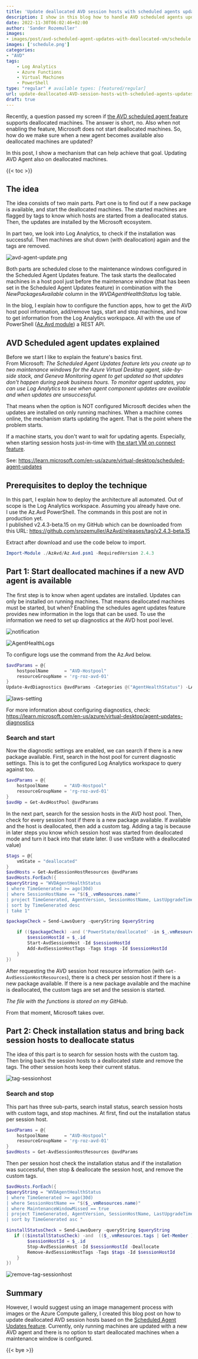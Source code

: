```yaml
---
title: 'Update deallocated AVD session hosts with scheduled agents updates feature'
description: I show in this blog how to handle AVD scheduled agents updates with deallocated machines. If AVD session hosts are deallocated the agent will be not installed. 
date: 2022-11-30T06:02:46+02:00
author: 'Sander Rozemuller'
images:
- images/post/avd-scheduled-agent-updates-with-deallocated-vm/schedule.png
images: ['schedule.png']
categories:
- "AVD"
tags:
    - Log Analytics
    - Azure Functions
    - Virtual Machines
    - PowerShell
type: "regular" # available types: [featured/regular]
url: update-deallocated-AVD-session-hosts-with-scheduled-agents-updates-feature
draft: true
---
```


Recently, a question passed my screen if [the AVD scheduled agent feature](https://learn.microsoft.com/en-us/azure/virtual-desktop/scheduled-agent-updates) supports deallocated machines. The answer is short, no. Also when not enabling the feature, Microsoft does not start deallocated machines.
So, how do we make sure when a new agent becomes available also deallocated machines are updated?

In this post, I show a mechanism that can help achieve that goal. Updating AVD Agent also on deallocated machines. 

{{< toc >}}

## The idea
The idea consists of two main parts. Part one is to find out if a new package is available, and start the deallocated machines. The started machines are flagged by tags to know which hosts are started from a deallocated status. 
Then, the updates are installed by the Microsoft ecosystem.

In part two, we look into Log Analytics, to check if the installation was successful. Then machines are shut down (with deallocation) again and the tags are removed.

![avd-agent-update.png](avd-agent-update.png)


Both parts are scheduled close to the maintenance windows configured in the Scheduled Agent Updates feature.
The task starts the deallocated machines in a host pool just before the maintenance window (that has been set in the Scheduled Agent Updates feature) in combination with the *NewPackagesAvailable* column in the *WVDAgentHealthStatus* log table. 


In the blog, I explain how to configure the function apps, how to get the AVD host pool information, add/remove tags, start and stop machines, and how to get information from the Log Analytics workspace. All with the use of PowerShell ([Az.Avd module](https://www.powershellgallery.com/packages/Az.Avd)) a REST API. 

## AVD Scheduled agent updates explained
Before we start I like to explain the feature's basics first.  
From Microsoft: *The Scheduled Agent Updates feature lets you create up to two maintenance windows for the Azure Virtual Desktop agent, side-by-side stack, and Geneva Monitoring agent to get updated so that updates don't happen during peak business hours. To monitor agent updates, you can use Log Analytics to see when agent component updates are available and when updates are unsuccessful.*

That means when the option is NOT configured Microsoft decides when the updates are installed on only running machines.
When a machine comes online, the mechanism starts updating the agent. That is the point where the problem starts. 

If a machine starts, you don't want to wait for updating agents. Especially, when starting session hosts just-in-time with [the start VM on connect feature](https://learn.microsoft.com/en-us/azure/virtual-desktop/start-virtual-machine-connect?tabs=azure-portal).

See: https://learn.microsoft.com/en-us/azure/virtual-desktop/scheduled-agent-updates

## Prerequisites to deploy the technique
In this part, I explain how to deploy the architecture all automated. Out of scope is the Log Analytics workspace. Assuming you already have one.  
I use the Az.Avd PowerShell. The commands in this post are not in production yet.  
I published v2.4.3-beta.15 on my GitHub which can be downloaded from this URL: https://github.com/srozemuller/AzAvd/releases/tag/v2.4.3-beta.15

Extract after download and use the code below to import.

```powershell
Import-Module ./AzAvd/Az.Avd.psm1 -RequiredVersion 2.4.3
```

## Part 1: Start deallocated machines if a new AVD agent is available
The first step is to know when agent updates are installed.
Updates can only be installed on running machines. That means deallocated machines must be started, but when? Enabling the schedules agent updates feature provides new information in the logs that can be used. To use the information we need to set up diagnostics at the AVD host pool level.

![notification](notification.png)

![AgentHealthLogs](AgentHealthLogs.png)

To configure logs use the command from the Az.Avd below.
```powershell
$avdParams = @{
    hostpoolName      = "AVD-Hostpool"
    resourceGroupName = 'rg-roz-avd-01'
}
Update-AvdDiagnostics @avdParams -Categories @("AgentHealthStatus") -LAWorkspace log-analytics-avd-95789 -LaResourceGroupName rg-roz-avd-mon -DiagnosticsName agentstatus 
```

![laws-setting](laws-setting.png)

For more information about configuring diagnostics, check: https://learn.microsoft.com/en-us/azure/virtual-desktop/agent-updates-diagnostics

### Search and start
Now the diagnostic settings are enabled, we can search if there is a new package available. First, search in the host pool for current diagnostic settings. This is to get the configured Log Analytics workspace to query against too. 
```powershell
$avdParams = @{
    hostpoolName      = "AVD-Hostpool"
    resourceGroupName = 'rg-roz-avd-01'
}
$avdHp = Get-AvdHostPool @avdParams
```
In the next part, search for the session hosts in the AVD host pool. Then, check for every session host if there is a new package available. If available and the host is deallocated, then add a custom tag. Adding a tag is because in later steps you know which session host was started from deallocated mode and turn it back into that state later. (I use vmState with a deallocated value)

```powershell
$tags = @{
    vmState = "deallocated"
} 
$avdHosts = Get-AvdSessionHostResources @avdParams
$avdHosts.ForEach({
$queryString = "WVDAgentHealthStatus 
| where TimeGenerated >= ago(30d) 
| where SessionHostName == "$($_.vmResources.name)" 
| project TimeGenerated, AgentVersion, SessionHostName, LastUpgradeTimeStamp, UpgradeState, UpgradeErrorMsg, NewPackagesAvailable
| sort by TimeGenerated desc
| take 1"

$packageCheck = Send-LawsQuery -queryString $queryString

    if (($packageCheck) -and ('PowerState/deallocated' -in $_.vmResources.properties.instanceview.statuses.code)) {
        $sessionHostId = $_.id
        Start-AvdSessionHost -Id $sessionHostId
        Add-AvdSessionHostTags -Tags $tags -Id $sessionHostId
    }
})
```

After requesting the AVD session host resource information (with ```Get-AvdSessionHostResources```), there is a check per session host if there is a new package available. 
If there is a new package available and the machine is deallocated, the custom tags are set and the session is started.  

*The file with the functions is stored on my GitHub.*

From that moment, Microsoft takes over. 

## Part 2: Check installation status and bring back session hosts to deallocate status
The idea of this part is to search for session hosts with the custom tag. Then bring back the session hosts to a deallocated state and remove the tags. The other session hosts keep their current status.  

![tag-sessionhost](tag-sessionhost.png)

### Search and stop
This part has three sub-parts, search install status, search session hosts with custom tags, and stop machines. At first, find out the installation status per session host.
```powershell
$avdParams = @{
    hostpoolName      = "AVD-Hostpool"
    resourceGroupName = 'rg-roz-avd-01'
}
$avdHosts = Get-AvdSessionHostResources @avdParams
```

Then per session host check the installation status and if the installation was successful, then stop & deallocate the session host, and remove the custom tags.

```powershell
$avdHosts.ForEach({
$queryString = "WVDAgentHealthStatus 
| where TimeGenerated >= ago(30d) 
| where SessionHostName == "$($_.vmResources.name)" 
| where MaintenanceWindowMissed == true
| project TimeGenerated, AgentVersion, SessionHostName, LastUpgradeTimeStamp, UpgradeState, UpgradeErrorMsg, MaintenanceWindowMissed
| sort by TimeGenerated asc "

$installStatusCheck = Send-LawsQuery -queryString $queryString
   if (($installStatusCheck) -and  (($_.vmResources.tags | Get-Member ).Name.Contains($tags.Keys))) {
        $sessionHostId = $_.id
        Stop-AvdSessionHost -Id $sessionHostId -Deallocate
        Remove-AvdSessionHostTags -Tags $tags -Id $sessionHostId
    }
})
```

![remove-tag-sessionhost](remove-tag-sessionhost.png)
## Summary
However, I would suggest using an image management process with images or the Azure Compute gallery, I created this blog post on how to update deallocated AVD session hosts based on the [Scheduled Agent Updates feature](https://learn.microsoft.com/en-us/azure/virtual-desktop/agent-overview#agent-update-process). Currently, only running machines are updated with a new AVD agent and there is no option to start deallocated machines when a maintenance window is configured. 

{{< bye >}}